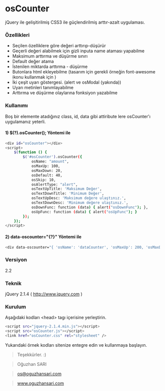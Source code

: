 # osCounter

jQuery ile gelişitirilmiş CSS3 ile güçlendirilmiş arttır-azalt uygulaması.

### Özellikleri
  - Seçilen özelliklere göre değeri arttırıp-düşürür
  - Geçerli değeri alabilmek için gizli inputa name ataması yapabilme
  - Maksimum arttırma ve düşürme sınırı
  - Default değer atama
  - İstenilen miktarda arttırma - düşürme
  - Butonlara html ekleyebilme (tasarım için gerekli örneğin font-awesome ikonu kullanmak için <i class="fa fa-angle-down"></i>)
  - İki çeşit uyarı göstergesi. (alert ve osModal (yakında))
  - Uyarı metinleri tanımlayabilme
  - Arttırma ve düşürme olaylarına fonksiyon yazabilme

### Kullanımı
Boş bir elemente atadığınız class, id, data gibi attiribute lere osCounter'ı uygulamanız yeterli.

#### 1) $(?).osCounter(); Yöntemi ile
```sh
<div id="osCounter"></div>
<script>
    $(function () {
        $('#osCounter').osCounter({
            osName: "amount",
            osMaxUp: 100,
            osMaxDown: 20,
            osDefault: 40,
            osSkip: 10,
            osAlertType: "alert",
            osTextUpTitle: 'Maksimum Değer',
            osTextDownTitle: 'Minimum Değer',
            osTextUpDesc: 'Maksimum değere ulaştınız.',
            osTextDownDesc: 'Minimum değere ulaştınız.',
            osDownFunc: function (data) { alert("osDownFunc"); },
            osUpFunc: function (data) { alert("osUpFunc"); }
        });
    });
</script>
```

#### 2) data-oscounter="{?}" Yöntemi ile
```sh
<div data-oscounter="{ 'osName': 'dataCounter', 'osMaxUp': 200, 'osMaxDown': 50, 'osDefault': 60, 'osSkip': 10 }"></div>
```

### Versiyon
2.2

### Teknik
jQuery 2.1.4 ( http://www.jquery.com )

### Kurulum
Aşağıdaki kodları &lt;head&gt; tagı içerisine yerleştirin.

```sh
<script src="jquery-2.1.4.min.js"></script>
<script src="osCounter.js"></script>
<link href="osCounter.css" rel="stylesheet" />
```

Yukarıdaki örnek kodları sitenize entegre edin ve kullanmaya başlayın.

> Teşekkürler. :)

> Oğuzhan SARI

> os@oguzhansari.com

> www.oguzhansari.com

